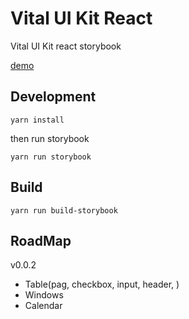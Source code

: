 # Vital UI Kit React

Vital UI Kit react storybook

[demo](http://vital.surge.sh/)

## Development

`yarn install`

then run storybook

`yarn run storybook`

## Build

`yarn run build-storybook`

## RoadMap

v0.0.2
- Table(pag, checkbox, input, header, )
- Windows
- Calendar
